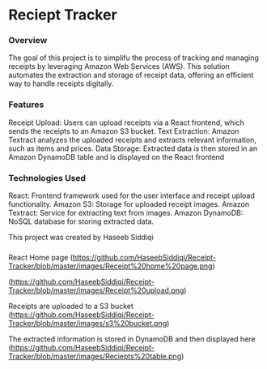 # Reciept Tracker

### Overview

The goal of this project is to  simplifu the process of tracking and managing receipts by leveraging Amazon Web Services (AWS). This solution automates the extraction and storage of receipt data, offering an efficient way to handle receipts digitally.

### Features

Receipt Upload: Users can upload receipts via a React frontend, which sends the receipts to an Amazon S3 bucket.
Text Extraction: Amazon Textract analyzes the uploaded receipts and extracts relevant information, such as items and prices.
Data Storage: Extracted data is then stored in an Amazon DynamoDB table and is displayed on the React frontend

### Technologies Used
React: Frontend framework used for the user interface and receipt upload functionality.
Amazon S3: Storage for uploaded receipt images.
Amazon Textract: Service for extracting text from images.
Amazon DynamoDB: NoSQL database for storing extracted data.

This project was created by Haseeb Siddiqi


### 

React Home page 
(https://github.com/HaseebSiddiqi/Receipt-Tracker/blob/master/images/Receipt%20home%20page.png)


(https://github.com/HaseebSiddiqi/Receipt-Tracker/blob/master/images/Receipt%20upload.png)

Receipts are uploaded to a S3 bucket
(https://github.com/HaseebSiddiqi/Receipt-Tracker/blob/master/images/s3%20bucket.png)

The extracted information is stored in DynamoDB and then displayed here
(https://github.com/HaseebSiddiqi/Receipt-Tracker/blob/master/images/Reciepts%20table.png)


